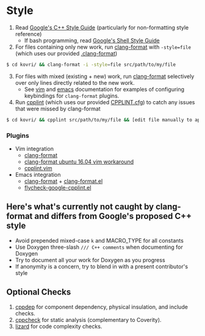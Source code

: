 # Style
1. Read [Google's C++ Style Guide](https://google.github.io/styleguide/cppguide.html) (particularly for non-formatting style reference)
   - If bash programming, read [Google's Shell Style Guide](https://github.com/google/styleguide/blob/gh-pages/shell.xml)
2. For files containing only new work, run [clang-format](http://clang.llvm.org/docs/ClangFormat.html) with ```-style=file``` (which uses our provided [.clang-format](https://github.com/monero-project/kovri/blob/master/.clang-format))
```bash
$ cd kovri/ && clang-format -i -style=file src/path/to/my/file
```
3. For files with mixed (existing + new) work, run [clang-format](http://clang.llvm.org/docs/ClangFormat.html) selectively over only lines directly related to the new work.
   - See [vim](http://clang.llvm.org/docs/ClangFormat.html#vim-integration) and [emacs](http://clang.llvm.org/docs/ClangFormat.html#emacs-integration) documentation for examples of configuring keybindings for `clang-format` plugins.
4. Run [cpplint](https://github.com/google/styleguide/tree/gh-pages/cpplint) (which uses our provided [CPPLINT.cfg](https://github.com/monero-project/kovri/blob/master/CPPLINT.cfg)) to catch any issues that were missed by clang-format
```bash
$ cd kovri/ && cpplint src/path/to/my/file && [edit file manually to apply fixes]
```

### Plugins

- Vim integration
  - [clang-format](http://clang.llvm.org/docs/ClangFormat.html#vim-integration)
  - [clang-format ubuntu 16.04 vim workaround](http://stackoverflow.com/questions/39490082/clang-format-not-working-under-gvim)
  - [cpplint.vim](https://github.com/vim-syntastic/syntastic/blob/master/syntax_checkers/cpp/cpplint.vim)
- Emacs integration
  - [clang-format](http://clang.llvm.org/docs/ClangFormat.html#emacs-integration) + [clang-format.el](https://llvm.org/svn/llvm-project/cfe/trunk/tools/clang-format/clang-format.el)
  - [flycheck-google-cpplint.el](https://github.com/flycheck/flycheck-google-cpplint)

## Here's what's currently not caught by clang-format and differs from Google's proposed C++ style

- Avoid prepended mixed-case ```k``` and MACRO_TYPE for all constants
- Use Doxygen three-slash ```/// C++ comments``` when documenting for Doxygen
- Try to document all your work for Doxygen as you progress
- If anonymity is a concern, try to blend in with a present contributor's style

## Optional Checks
1. [cppdep](https://github.com/rakhimov/cppdep)
   for component dependency, physical insulation, and include checks.
2. [cppcheck](https://github.com/danmar/cppcheck/) for static analysis
   (complementary to Coverity).
3. [lizard](https://github.com/terryyin/lizard) for code complexity checks.
